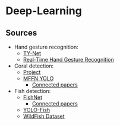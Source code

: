 # Deep-Learning


## Sources
- Hand gesture recognition:
  - [TY-Net](https://ieeexplore.ieee.org/stamp/stamp.jsp?tp=&arnumber=10353968&tag=1)
  - [Real-Time Hand Gesture Recognition](https://www.mdpi.com/2076-3417/11/9/4164)
- Coral detection:
  - [Project](https://universe.roboflow.com/capstone-akjww/coral-reef-health-identifier)
  - [MFFN YOLO](https://www.researchgate.net/publication/367317996_MAFFN_YOLOv5_Multi-Scale_Attention_Feature_Fusion_Network_on_the_YOLOv5_Model_for_the_Health_Detection_of_Coral-Reefs_Using_a_Built-In_Benchmark_Dataset)
    - [Connected papers](https://www.connectedpapers.com/main/ae009d5d335e9b6bc4023ff2a616fd6ed59c5dfc/Maffn_Yolov5%3A-Multi%20Scale-Attention-Feature-Fusion-Network-on-Yolov5-Model-for-the-Health-Detection-of-Coral%20Reefs-Using-Built%20In-Benchmark-Dataset/graph)
- Fish detection:
  - [FishNet](https://openaccess.thecvf.com/content/ICCV2023/papers/Khan_FishNet_A_Large-scale_Dataset_and_Benchmark_for_Fish_Recognition_Detection_ICCV_2023_paper.pdf)
    - [Connected papers](https://www.connectedpapers.com/main/ceabdbedda22134952b7695936822e202b50320a/FishNet%3A-A-Large%20scale-Dataset-and-Benchmark-for-Fish-Recognition%2C-Detection%2C-and-Functional-Trait-Prediction/graph)
  - [YOLO-Fish](https://www.sciencedirect.com/science/article/pii/S1574954122002977?ref=pdf_download&fr=RR-9&rr=9554add4aac3ea35)
  - [WildFish Dataset](https://github.com/PeiqinZhuang/WildFish?tab=readme-ov-file)
   

